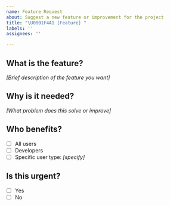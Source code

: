 ```yaml
---
name: Feature Request
about: Suggest a new feature or improvement for the project
title: "\U0001F4A1 [Feature] "
labels: ''
assignees: ''

---
```


## What is the feature?
*[Brief description of the feature you want]*

## Why is it needed?
*[What problem does this solve or improve]*

## Who benefits?
- [ ] All users
- [ ] Developers
- [ ] Specific user type: *[specify]*

## Is this urgent?
- [ ] Yes
- [ ] No
